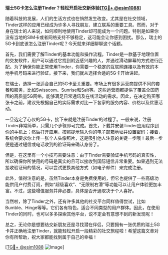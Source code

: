 **瑞士5G卡怎么注册Tinder？轻松开启社交新体验[[TG💪+ @esim1088](https://t.me/s/esim1088)]**

随着科技的发展，人们的生活方式也在悄然发生改变。尤其是在社交领域，Tinder这样的应用已经成为许多人寻找朋友、建立联系的重要工具。然而，对于身在瑞士的人来说，如何顺利地使用Tinder却可能成为一个问题。特别是如果你没有当地的SIM卡或者网络支持不够稳定，这可能会让你感到困扰。那么，瑞士的5G卡到底该怎么注册Tinder呢？今天就来详细聊聊这个话题。

首先，我们需要了解Tinder的基本功能和操作流程。Tinder是一款基于地理位置的交友软件，用户可以通过它找到附近感兴趣的人，并通过滑动屏幕的方式进行匹配。为了确保你能正常使用Tinder，你需要一个稳定的互联网连接以及有效的本地手机号码来进行验证。接下来，我们就从选择合适的5G卡开始讲起。

在瑞士，选择一张适合自己的5G卡至关重要。市场上有很多运营商提供不同的套餐和服务，比如Swisscom、Sunrise和Salt等。这些运营商都提供了覆盖全国范围的高质量5G网络，能够满足日常通讯及在线活动的需求。因此，在决定购买哪张卡之前，建议先根据自己的实际需求对比一下各家的服务内容、价格以及优惠活动。

一旦选定了心仪的5G卡，接下来就是注册Tinder的过程了。一般来说，注册Tinder非常简单，只需几个步骤即可完成。首先，下载并安装Tinder应用程序到你的手机上；然后打开应用，按照提示输入你的电子邮箱地址并设置密码；接着，系统会要求你上传一张个人头像照片，这是吸引他人注意的关键一步哦！最后一步便是通过短信或电话收到的验证码来确认身份了。

但是，在这里有一个小技巧需要注意：由于Tinder需要验证手机号码的真实性，所以确保你所使用的号码是真实的且可以接收到国际短信非常重要。如果遇到无法接收验证码的情况，可以尝试更换其他方式（如电子邮件）来完成注册。

此外，值得注意的是，虽然Tinder本身是免费使用的，但它也提供了一些高级功能供用户付费订阅，例如“超级喜欢”、“无限制右滑”等功能可以让用户体验更加丰富。不过，这些增值服务并非必要，具体是否开通取决于个人喜好。

当然啦，除了Tinder之外，还有许多其他的社交平台同样值得尝试，比如Bumble、Hinge等等。它们各有特色，适合不同类型的用户群体。因此，在使用Tinder的同时，也可以多多探索其他平台，说不定会有意想不到的新发现呢！

总之，无论你是想要结交新朋友还是寻找潜在伴侣，只要拥有一张优质的瑞士5G卡并正确地注册Tinder，就能轻松开启一段精彩的社交旅程啦！希望这篇文章对你有所帮助，祝大家都能找到属于自己的幸福！

[[TG💪+ @esim1088](https://t.me/s/esim1088) ![Image](https://i.postimg.cc/4NQfJmqS/Snipaste-2025-05-13-00-14-12.png)]